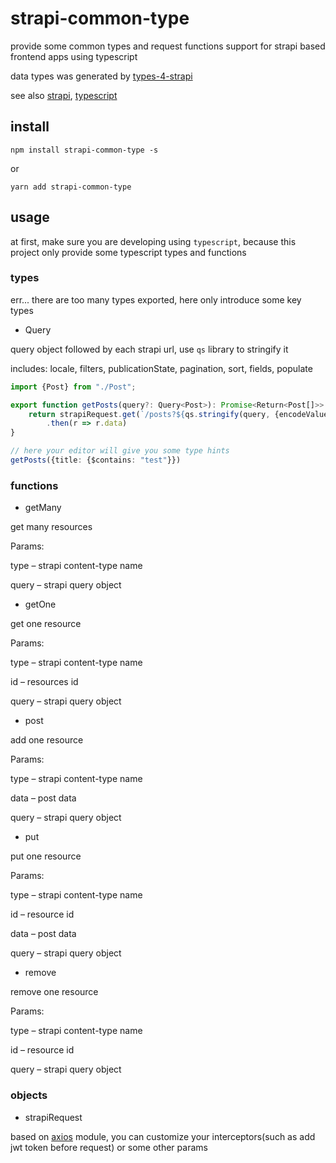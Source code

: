 # strapi-common-type

provide some common types and request functions support for strapi based frontend apps using typescript

data types was generated by [types-4-strapi](https://www.npmjs.com/package/types-4-strapi)

see also [strapi](https://strapi.io), [typescript](https://www.typescriptlang.org/)

## install

```
npm install strapi-common-type -s
```

or

```
yarn add strapi-common-type
```

## usage

at first, make sure you are developing using `typescript`, because this project only provide some typescript types and
functions

### types

err... there are too many types exported, here only introduce some key types

- Query

query object followed by each strapi url, use `qs` library to stringify it

includes: locale, filters, publicationState, pagination, sort, fields, populate

```typescript
import {Post} from "./Post";

export function getPosts(query?: Query<Post>): Promise<Return<Post[]>> {
    return strapiRequest.get(`/posts?${qs.stringify(query, {encodeValuesOnly: true})}`)
        .then(r => r.data)
}

// here your editor will give you some type hints
getPosts({title: {$contains: "test"}})
```

### functions

- getMany

get many resources

Params:

type – strapi content-type name

query – strapi query object

- getOne

get one resource

Params:

type – strapi content-type name

id – resources id

query – strapi query object

- post

add one resource

Params:

type – strapi content-type name

data – post data

query – strapi query object

- put

put one resource

Params:

type – strapi content-type name

id – resource id

data – post data

query – strapi query object

- remove

remove one resource

Params:

type – strapi content-type name

id – resource id

query – strapi query object

### objects

- strapiRequest

based on [axios](https://axios-http.com/) module, you can customize your interceptors(such as add jwt token before request) or some other params
